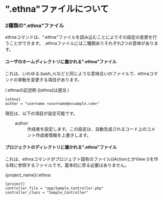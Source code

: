 # ".ethna"ファイルについて
### 2種類の".ethna"ファイル

ethnaコマンドは、".ethna"ファイルを読み込むことによりその設定の変更を行うことができます。 .ethnaファイルには二種類ありそれぞれ2つの意味があります。

#### ユーザのホームディレクトリに置かれる".ethna"ファイル

これは、いわゆる.bash_rcなどと同じような意味合いのファイルで、ethnaコマンドの挙動を変更する項目があります。

/.ethnaの記述例 ([ethna]は適当 )

    [ethna]
    author = "username <username@exsample.com>"

現在は、以下の項目が設定可能です。

<dl class="list1" style="padding-left:16px;margin-left:16px">
<dt>author</dt>
<dd>作成者を設定します。この設定は、自動生成されるコード上のコメント作成者情報を上書きします。</dd>
</dl>

#### プロジェクトのディレクトリに置かれる".ethna"ファイル

これは、ethnaコマンドがプロジェクト固有のファイル((ActionとかView ))を作る時に参照するファイルです。基本的に弄る必要はありません。

{project_name}/.ethna:

    [project]
    controller_file = "app/Sample_Controller.php"
    controller_class = "Sample_Controller"

